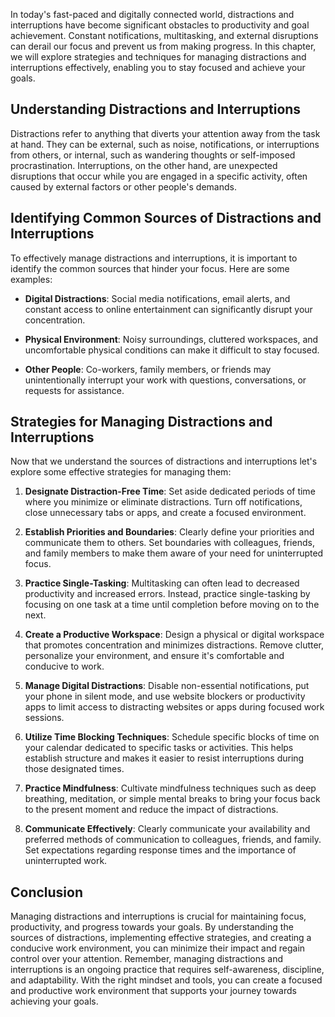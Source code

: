 
In today's fast-paced and digitally connected world, distractions and interruptions have become significant obstacles to productivity and goal achievement. Constant notifications, multitasking, and external disruptions can derail our focus and prevent us from making progress. In this chapter, we will explore strategies and techniques for managing distractions and interruptions effectively, enabling you to stay focused and achieve your goals.

Understanding Distractions and Interruptions
--------------------------------------------

Distractions refer to anything that diverts your attention away from the task at hand. They can be external, such as noise, notifications, or interruptions from others, or internal, such as wandering thoughts or self-imposed procrastination. Interruptions, on the other hand, are unexpected disruptions that occur while you are engaged in a specific activity, often caused by external factors or other people's demands.

Identifying Common Sources of Distractions and Interruptions
------------------------------------------------------------

To effectively manage distractions and interruptions, it is important to identify the common sources that hinder your focus. Here are some examples:

* **Digital Distractions**: Social media notifications, email alerts, and constant access to online entertainment can significantly disrupt your concentration.

* **Physical Environment**: Noisy surroundings, cluttered workspaces, and uncomfortable physical conditions can make it difficult to stay focused.

* **Other People**: Co-workers, family members, or friends may unintentionally interrupt your work with questions, conversations, or requests for assistance.

Strategies for Managing Distractions and Interruptions
------------------------------------------------------

Now that we understand the sources of distractions and interruptions let's explore some effective strategies for managing them:

1. **Designate Distraction-Free Time**: Set aside dedicated periods of time where you minimize or eliminate distractions. Turn off notifications, close unnecessary tabs or apps, and create a focused environment.

2. **Establish Priorities and Boundaries**: Clearly define your priorities and communicate them to others. Set boundaries with colleagues, friends, and family members to make them aware of your need for uninterrupted focus.

3. **Practice Single-Tasking**: Multitasking can often lead to decreased productivity and increased errors. Instead, practice single-tasking by focusing on one task at a time until completion before moving on to the next.

4. **Create a Productive Workspace**: Design a physical or digital workspace that promotes concentration and minimizes distractions. Remove clutter, personalize your environment, and ensure it's comfortable and conducive to work.

5. **Manage Digital Distractions**: Disable non-essential notifications, put your phone in silent mode, and use website blockers or productivity apps to limit access to distracting websites or apps during focused work sessions.

6. **Utilize Time Blocking Techniques**: Schedule specific blocks of time on your calendar dedicated to specific tasks or activities. This helps establish structure and makes it easier to resist interruptions during those designated times.

7. **Practice Mindfulness**: Cultivate mindfulness techniques such as deep breathing, meditation, or simple mental breaks to bring your focus back to the present moment and reduce the impact of distractions.

8. **Communicate Effectively**: Clearly communicate your availability and preferred methods of communication to colleagues, friends, and family. Set expectations regarding response times and the importance of uninterrupted work.

Conclusion
----------

Managing distractions and interruptions is crucial for maintaining focus, productivity, and progress towards your goals. By understanding the sources of distractions, implementing effective strategies, and creating a conducive work environment, you can minimize their impact and regain control over your attention. Remember, managing distractions and interruptions is an ongoing practice that requires self-awareness, discipline, and adaptability. With the right mindset and tools, you can create a focused and productive work environment that supports your journey towards achieving your goals.
